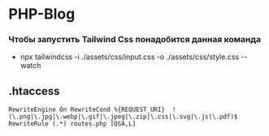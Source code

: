 # PHP-Blog

### Чтобы запустить Tailwind Css понадобится данная команда

- npx tailwindcss -i ./assets/css/input.css -o ./assets/css/style.css --watch

## .htaccess

`RewriteEngine On
RewriteCond %{REQUEST_URI}  !(\.png|\.jpg|\.webp|\.gif|\.jpeg|\.zip|\.css|\.svg|\.js|\.pdf)$
RewriteRule (.*) routes.php [QSA,L]`
